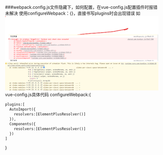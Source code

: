 ###webpack.config.js文件隐藏下，如何配置，在vue-config.js配置插件时报错未解决
使用configureWebpack：{}，直接书写plugins时会出现错误
如<img src="./images/vue-config设置错误提示.png"/>
<img src="./images/vue-config设置错误vue提示.png"/>
vue-config.js具体代码
  configureWebpack:{

    plugins:[
      AutoImport({
        resolvers:[ElementPlusResolver()]
      }),
      Components({
        resolvers:[ElementPlusResolver()]
      })
    ]

  }


